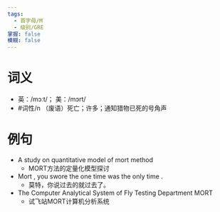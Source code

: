 ```yaml
---
tags:
  - 首字母/M
  - 级别/GRE
掌握: false
模糊: false
---
```

# 词义
- 英：/mɔːt/； 美：/mɔrt/
- #词性/n  （废语）死亡；许多；通知猎物已死的号角声
# 例句
- A study on quantitative model of mort method
	- MORT方法的定量化模型探讨
- Mort , you swore the one time was the only time .
	- 莫特，你说过去的就过去了。
- The Computer Analytical System of Fly Testing Department MORT
	- 试飞站MORT计算机分析系统
